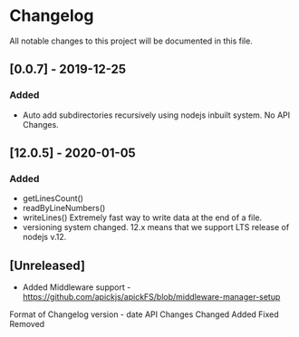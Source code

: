 # Changelog

All notable changes to this project will be documented in this file.

## [0.0.7] - 2019-12-25

### Added

- Auto add subdirectories recursively using nodejs inbuilt system. No API Changes.

## [12.0.5] - 2020-01-05

### Added

- getLinesCount()
- readByLineNumbers()
- writeLines() Extremely fast way to write data at the end of a file.
- versioning system changed. 12.x means that we support LTS release of nodejs v.12.

</b>

## [Unreleased]

- Added Middleware support - https://github.com/apickjs/apickFS/blob/middleware-manager-setup

</b>
</b>
</b>

Format of Changelog
version - date
API Changes
Changed
Added
Fixed
Removed
